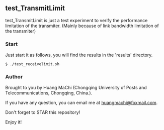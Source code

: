 ## test_TransmitLimit

test_TransmitLimit is just a test experiment to verify the performance limitation of the transmiter. (Mainly because of link bandwidth limitation of the transmiter)


### Start

Just start it as follows, you will find the results in the 'results' directory.

    $ ./test_receivelimit.sh


### Author

Brought to you by Huang MaChi (Chongqing University of Posts and Telecommunications, Chongqing, China.).

If you have any question, you can email me at huangmachi@foxmail.com.

Don't forget to STAR this repository!

Enjoy it!
